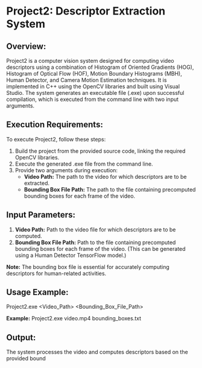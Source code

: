 
# Project2: Descriptor Extraction System

## Overview:
Project2 is a computer vision system designed for computing video descriptors using a combination of Histogram of Oriented Gradients (HOG), Histogram of Optical Flow (HOF), Motion Boundary Histograms (MBH), Human Detector, and Camera Motion Estimation techniques. It is implemented in C++ using the OpenCV libraries and built using Visual Studio. The system generates an executable file (.exe) upon successful compilation, which is executed from the command line with two input arguments.

## Execution Requirements:
To execute Project2, follow these steps:
1. Build the project from the provided source code, linking the required OpenCV libraries.
2. Execute the generated .exe file from the command line.
3. Provide two arguments during execution:
    - **Video Path:** The path to the video for which descriptors are to be extracted.
    - **Bounding Box File Path:** The path to the file containing precomputed bounding boxes for each frame of the video.

## Input Parameters:
1. **Video Path:** Path to the video file for which descriptors are to be computed.
2. **Bounding Box File Path:** Path to the file containing precomputed bounding boxes for each frame of the video. (This can be generated using a Human Detector TensorFlow model.)

**Note:** The bounding box file is essential for accurately computing descriptors for human-related activities.

## Usage Example:
Project2.exe <Video_Path> <Bounding_Box_File_Path>


**Example:**
Project2.exe video.mp4 bounding_boxes.txt


## Output:
The system processes the video and computes descriptors based on the provided bound
